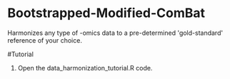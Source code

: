 # Bootstrapped-Modified-ComBat
 Harmonizes any type of -omics data to  a pre-determined 'gold-standard' reference of your choice.

#Tutorial
1. Open the data_harmonization_tutorial.R code.
